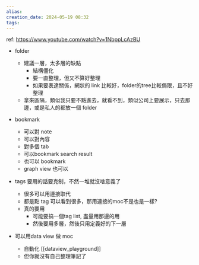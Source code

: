 ```yaml
---  
alias:  
creation_date: 2024-05-19 08:32  
tags: 
---  
```


ref: https://www.youtube.com/watch?v=1NbppLcAzBU


- folder 
	- 建議一層，太多層的缺點
		- 結構僵化
		- 要一直整理，但又不算好整理
		- 如果要表達關係，網狀的 link 比較好，folder的tree比較侷限，且不好整理
	- 拿來區隔，類似我只要不點進去，就看不到，類似公司上要展示，只去那邊，或是私人的都放一個 folder

- bookmark
	- 可以對 note
	- 可以對內容
	- 對多個 tab
	- 可以bookmark search result 
	- 也可以 bookmark
	- graph view 也可以
- tags 要用的話要克制，不然一堆就沒啥意義了
	- 很多可以用連接取代
	- 都是點 tag 可以看到很多，那用連接的moc不是也是一樣?
	- 真的要用
		- 可能要搞一個tag list, 盡量用那邊的用
		- 然後要用多層，然後只用定義好的下一層
- 可以用data view 做 moc 
	- 自動化  [[dataview_playground]]
	- 但你就沒有自己整理筆記了  